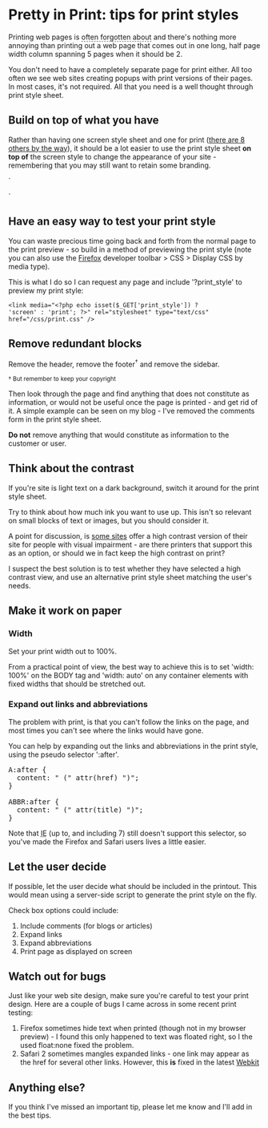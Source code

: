 # Pretty in Print: tips for print styles

Printing web pages is <span style="cursor: help; border-bottom: 0.1em dashed #646464;" title="...which is probably a good thing for our environment.">often forgotten about</span> and there's nothing more annoying than printing out a web page that comes out in one long, half page width column spanning 5 pages when it should be 2.

You don't need to have a completely separate page for print either.  All too often we see web sites creating popups with print versions of their pages.  In most cases, it's not required.  All that you need is a well thought through print style sheet.


<!--more-->

## Build on top of what you have

Rather than having one screen style sheet and one for print ([there are 8 others by the way](http://meyerweb.com/eric/articles/webrev/200001.html)), it should be a lot easier to use the print style sheet **on top of** the screen style to change the appearance of your site - remembering that you may still want to retain some branding.

`<link media="screen,print" rel="stylesheet" type="text/css" href="/css/main.css" />
<link media="print" rel="stylesheet" type="text/css" href="/css/print.css" />`

## Have an easy way to test your print style

You can waste precious time going back and forth from the normal page to the print preview - so build in a method of previewing the print style (note you can also use the [Firefox](http://getfirefox.com) developer toolbar > CSS > Display CSS by media type).

This is what I do so I can request any page and include '?print\_style' to preview my print style:

<code>&lt;link media="&lt;?php echo isset($\_GET['print\_style']) ? 'screen' : 'print'; ?&gt;" rel="stylesheet" type="text/css" href="/css/print.css" /&gt;</code>

## Remove redundant blocks

Remove the header, remove the footer<sup>&dagger;</sup> and remove the sidebar.

<small>&dagger; But remember to keep your copyright</small>

Then look through the page and find anything that does not constitute as information, or would not be useful once the page is printed - and get rid of it.  A simple example can be seen on my blog - I've removed the comments form in the print style sheet.

**Do not** remove anything that would constitute as information to the customer or user.

## Think about the contrast

If you're site is light text on a dark background, switch it around for the print style sheet. 

Try to think about how much ink you want to use up.  This isn't so relevant on small blocks of text or images, but you should consider it.

A point for discussion, is [some sites](http://bbc.co.uk) offer a high contrast version of their site for people with visual impairment - are there printers that support this as an option, or should we in fact keep the high contrast on print?  

I suspect the best solution is to test whether they have selected a high contrast view, and use an alternative print style sheet matching the user's needs.

## Make it work on paper

### Width

Set your print width out to 100%.  

From a practical point of view, the best way to achieve this is to set 'width: 100%' on the BODY tag and 'width: auto' on any container elements with fixed widths that should be stretched out.

### Expand out links and abbreviations

The problem with print, is that you can't follow the links on the page, and most times you can't see where the links would have gone.

You can help by expanding out the links and abbreviations in the print style, using the pseudo selector ':after'.

<pre>A:after {
  content: " (" attr(href) ")";
}

ABBR:after {
  content: " (" attr(title) ")";
}
</pre>

Note that <abbr title="Internet Explorer">IE</abbr> (up to, and including 7) still doesn't support this selector, so you've made the Firefox and Safari users lives a little easier.

## Let the user decide

If possible, let the user decide what should be included in the printout. This would mean using a server-side script to generate the print style on the fly.

Check box options could include:

1. Include comments (for blogs or articles)
2. Expand links
3. Expand abbreviations
4. Print page as displayed on screen

## Watch out for bugs

Just like your web site design, make sure you're careful to test your print design.  Here are a couple of bugs I came across in some recent print testing:

1. Firefox sometimes hide text when printed (though not in my browser preview) - I found this only happened to text was floated right, so I the used float:none fixed the problem.
2. Safari 2 sometimes mangles expanded links - one link may appear as the href for several other links.  However, this <b>is</b> fixed in the latest [Webkit](http://webkit.org/)

## Anything else?

If you think I've missed an important tip, please let me know and I'll add in the best tips.